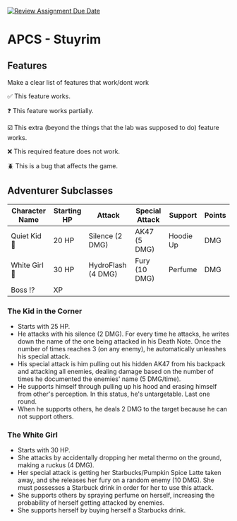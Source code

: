 [![Review Assignment Due Date](https://classroom.github.com/assets/deadline-readme-button-22041afd0340ce965d47ae6ef1cefeee28c7c493a6346c4f15d667ab976d596c.svg)](https://classroom.github.com/a/KprAwj1n)
# APCS - Stuyrim

## Features

Make a clear list of features that work/dont work

:white_check_mark: This feature works.

:question: This feature works partially.

:ballot_box_with_check: This extra (beyond the things that the lab was supposed to do) feature works.

:x: This required feature does not work.

:beetle: This is a bug that affects the game.


## Adventurer Subclasses
| Character Name | Starting HP | Attack            | Special Attack  | Support   | Points |
| -------------- | ----------- | ----------------- | --------------- | --------- | ------ |
| Quiet Kid :gun:| 20 HP       | Silence (2 DMG)   | AK47 (5 DMG)    | Hoodie Up | DMG    |
| White Girl :lotion_bottle:| 30 HP       | HydroFlash (4 DMG) | Fury (10 DMG)   | Perfume   | DMG    |
| Boss :interrobang:| XP          |                   |                 |           |        |


### The Kid in the Corner
+ Starts with 25 HP.
+ He attacks with his silence (2 DMG). For every time he attacks, he writes down the name of the one being attacked in his Death Note. Once the number of times reaches 3 (on any enemy), he automatically unleashes his special attack.
+ His special attack is him pulling out his hidden AK47 from his backpack and attacking all enemies, dealing damage based on the number of times he documented the enemies' name (5 DMG/time).
+ He supports himself through pulling up his hood and erasing himself from other's perception. In this status, he's untargetable. Last one round.
+ When he supports others, he deals 2 DMG to the target because he can not support others.

### The White Girl
- Starts with 30 HP.
- She attacks by accidentally dropping her metal thermo on the ground, making a ruckus (4 DMG).
- Her special attack is getting her Starbucks/Pumpkin Spice Latte taken away, and she releases her fury on a random enemy (10 DMG). She must possesses a Starbuck drink in order for her to use this attack.
- She supports others by spraying perfume on herself, increasing the probability of herself getting attacked by enemies.
- She supports herself by buying herself a Starbucks drink.
